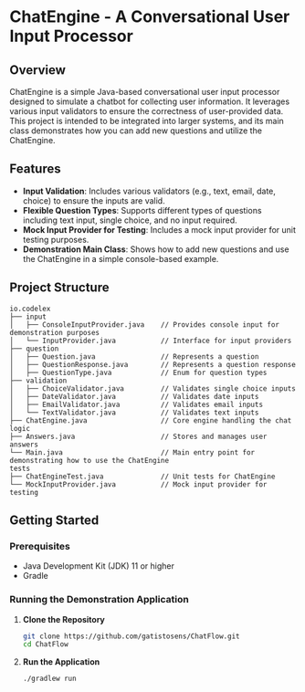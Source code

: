 
# ChatEngine - A Conversational User Input Processor

## Overview

ChatEngine is a simple Java-based conversational user input processor designed to simulate a chatbot for collecting user information. It leverages various input validators to ensure the correctness of user-provided data. This project is intended to be integrated into larger systems, and its main class demonstrates how you can add new questions and utilize the ChatEngine.

## Features

- **Input Validation**: Includes various validators (e.g., text, email, date, choice) to ensure the inputs are valid.
- **Flexible Question Types**: Supports different types of questions including text input, single choice, and no input required.
- **Mock Input Provider for Testing**: Includes a mock input provider for unit testing purposes.
- **Demonstration Main Class**: Shows how to add new questions and use the ChatEngine in a simple console-based example.

## Project Structure

```plaintext
io.codelex
├── input
│   ├── ConsoleInputProvider.java    // Provides console input for demonstration purposes
│   └── InputProvider.java           // Interface for input providers
├── question
│   ├── Question.java                // Represents a question
│   ├── QuestionResponse.java        // Represents a question response
│   ├── QuestionType.java            // Enum for question types
├── validation
│   ├── ChoiceValidator.java         // Validates single choice inputs
│   ├── DateValidator.java           // Validates date inputs
│   ├── EmailValidator.java          // Validates email inputs
│   └── TextValidator.java           // Validates text inputs
├── ChatEngine.java                  // Core engine handling the chat logic
├── Answers.java                     // Stores and manages user answers
└── Main.java                        // Main entry point for demonstrating how to use the ChatEngine
tests
├── ChatEngineTest.java              // Unit tests for ChatEngine
└── MockInputProvider.java           // Mock input provider for testing
```

## Getting Started

### Prerequisites

- Java Development Kit (JDK) 11 or higher
- Gradle

### Running the Demonstration Application

1. **Clone the Repository**

    ```sh
    git clone https://github.com/gatistosens/ChatFlow.git
    cd ChatFlow
    ```

2. **Run the Application**

    ```sh
    ./gradlew run
    ```


